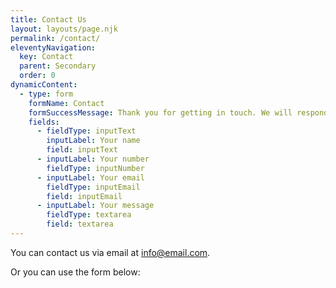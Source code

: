 ```yaml
---
title: Contact Us
layout: layouts/page.njk
permalink: /contact/
eleventyNavigation:
  key: Contact
  parent: Secondary
  order: 0
dynamicContent:
  - type: form
    formName: Contact
    formSuccessMessage: Thank you for getting in touch. We will respond soon.
    fields:
      - fieldType: inputText
        inputLabel: Your name
        field: inputText
      - inputLabel: Your number
        fieldType: inputNumber
      - inputLabel: Your email
        fieldType: inputEmail
        field: inputEmail
      - inputLabel: Your message
        fieldType: textarea
        field: textarea
---
```

You can contact us via email at info@email.com.

Or you can use the form below: